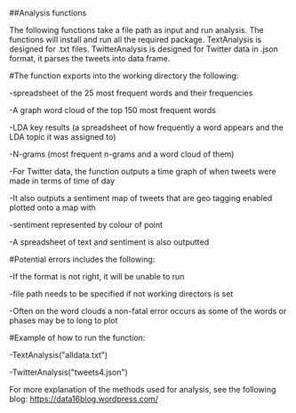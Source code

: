 ##Analysis functions

The following functions take a file path as input and run analysis.
The functions will install and run all the required package.
TextAnalysis is designed for .txt files.
TwitterAnalysis is designed for Twitter data in .json format, it parses the tweets into data frame.  


#The function exports into the working directory the following:

-spreadsheet of the 25 most frequent words and their frequencies

-A graph word cloud of the top 150 most frequent words

-LDA key results (a spreadsheet of how frequently a word appears and the LDA topic it was assigned to)

-N-grams (most frequent n-grams and a word cloud of them)

-For Twitter data, the function outputs a time graph of when tweets were made in terms of time of day

-It also outputs a sentiment map of tweets that are geo tagging enabled plotted onto a map with 

-sentiment represented by colour of point

-A spreadsheet of text and sentiment is also outputted 


#Potential errors includes the following:

-If the format is not right, it will be unable to run

-file path needs to be specified if not working directors is set

-Often on the word clouds a non-fatal error occurs as some of the words or phases may be to long to plot


#Example of how to run the function:

-TextAnalysis("alldata.txt")

-TwitterAnalysis("tweets4.json")


For more explanation of the methods used for analysis, see the following blog: https://data16blog.wordpress.com/
